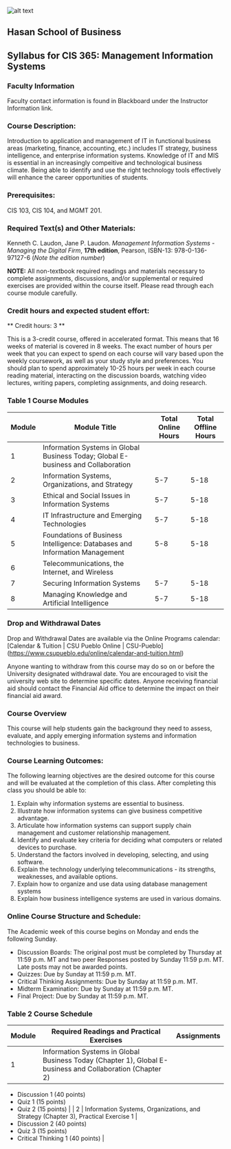 ![alt text](https://www.csupueblo.edu/_global/images/header/csu-pueblo-logo.png "CSU Pueblo Logo")
## Hasan School of Business
## Syllabus for CIS 365: Management Information Systems

### Faculty Information
Faculty contact information is found in Blackboard under the Instructor Information link.

### Course Description:
Introduction to application and management of IT in functional business areas (marketing, finance, accounting, etc.) includes IT strategy, business intelligence, and enterprise information systems. Knowledge of IT and MIS is essential in an increasingly compeitive and technological business climate. Being able to identify and use the right technology tools effectively will enhance the career opportunities of students.

### Prerequisites:

CIS 103, CIS 104, and MGMT 201.

### Required Text(s) and Other Materials:

Kenneth C. Laudon, Jane P. Laudon. *Management Information Systems - Managing the Digital Firm*, **17th edition**, Pearson, ISBN-13: 978-0-136-97127-6 (*Note the edition number*)

**NOTE:** All non-textbook required readings and materials necessary to complete assignments, discussions, and/or supplemental or required exercises are provided within the course itself. Please read through each course module carefully.

### Credit hours and expected student effort:

** Credit hours: 3 **

This is a 3-credit course, offered in accelerated format. This means that 16 weeks of material is covered in 8 weeks. The exact number of hours per week that you can expect to spend on each course will vary based upon the weekly coursework, as well as your study style and preferences. You should plan to spend approximately 10-25 hours per week in each course reading material, interacting on the discussion boards, watching video lectures, writing papers, completing assignments, and doing research.

### Table 1 Course Modules  

| Module | Module Title | Total Online Hours | Total Offline Hours |
| ----------- | ----------- | ----------- | ----------- |
| 1 | Information Systems in Global Business Today; Global E-business and Collaboration | | |
| 2 | Information Systems, Organizations, and Strategy | 5-7 | 5-18 |
| 3 | Ethical and Social Issues in Information Systems | 5-7 | 5-18 |
| 4 | IT Infrastructure and Emerging Technologies | 5-7 | 5-18 |
| 5 | Foundations of Business Intelligence: Databases and Information Management | 5-8 | 5-18 |
| 6 | Telecommunications, the Internet, and Wireless | | |
| 7 | Securing Information Systems | 5-7 | 5-18 |
| 8 | Managing Knowledge and Artificial Intelligence | 5-7 | 5-18 |  

### Drop and Withdrawal Dates
Drop and Withdrawal Dates are available via the Online Programs calendar: [Calendar & Tuition | CSU Pueblo Online | CSU-Pueblo] (https://www.csupueblo.edu/online/calendar-and-tuition.html)

Anyone wanting to withdraw from this course may do so on or before the University designated withdrawal date. You are encouraged to visit the university web site to determine specific dates. Anyone receiving financial aid should contact the Financial Aid office to determine the impact on their financial aid award.

### Course Overview  

This course will help students gain the background they need to assess, evaluate, and apply emerging information systems and information technologies to business.


### Course Learning Outcomes: 
The following learning objectives are the desired outcome for this course and will be evaluated at the completion of this class. After completing this class you should be able to:
1. Explain why information systems are essential to business.
2. Illustrate how information systems can give business competitive advantage.
3. Articulate how information systems can support supply chain management and customer relationship management.
4. Identify and evaluate key criteria for deciding what computers or related devices to purchase.
5. Understand the factors involved in developing, selecting, and using software.
6. Explain the technology underlying telecommunications - its strengths, weaknesses, and available options.
7. Explain how to organize and use data using database management systems
8. Explain how business intelligence systems are used in various domains.

### Online Course Structure and Schedule: 

The Academic week of this course begins on Monday and ends the following Sunday.

- Discussion Boards: The original post must be completed by Thursday at 11:59 p.m. MT and two peer Responses posted by Sunday 11:59 p.m. MT. Late posts may not be awarded points.
- Quizzes: Due by Sunday at 11:59 p.m. MT.
- Critical Thinking Assignments: Due by Sunday at 11:59 p.m. MT.
- Midterm Examination: Due by Sunday at 11:59 p.m. MT.
- Final Project: Due by Sunday at 11:59 p.m. MT.

### Table 2 Course Schedule
| Module | Required Readings and Practical Exercises | Assignments |
| ----------- | ----------------------------------------- | -------------|
| 1 | Information Systems in Global Business Today (Chapter 1), Global E-business and Collaboration (Chapter 2) | 
- Discussion 1 (40 points)
- Quiz 1 (15 points) 
- Quiz 2 (15 points) |
| 2 | Information Systems, Organizations, and Strategy (Chapter 3), Practical Exercise 1 | 
- Discussion 2 (40 points)
- Quiz 3 (15 points)
- Critical Thinking 1 (40 points) |
